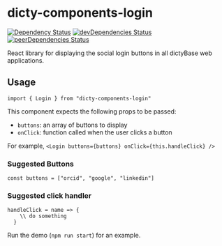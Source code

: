 # dicty-components-login

[![Dependency Status](https://david-dm.org/dictybase/dicty-components-login/master.svg?style=flat-square)](https://david-dm.org/dictybase/dicty-components-login/master)
[![devDependencies Status](https://david-dm.org/dictyBase/dicty-components-login/master/dev-status.svg?style=flat-square)](https://david-dm.org/dictyBase/dicty-components-login/master?type=dev)
[![peerDependencies Status](https://david-dm.org/dictyBase/dicty-components-login/master/peer-status.svg?style=flat-square)](https://david-dm.org/dictyBase/dicty-components-login/master?type=peer)

React library for displaying the social login buttons in all dictyBase web applications.

## Usage

`import { Login } from "dicty-components-login"`

This component expects the following props to be passed:

- `buttons`: an array of buttons to display
- `onClick`: function called when the user clicks a button

For example, `<Login buttons={buttons} onClick={this.handleClick} />`

### Suggested Buttons

`const buttons = ["orcid", "google", "linkedin"]`

### Suggested click handler

```
handleClick = name => {
    \\ do something
  }
```

Run the demo (`npm run start`) for an example.
